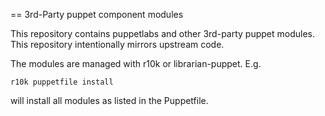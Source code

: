 == 3rd-Party puppet component modules

This repository contains puppetlabs and other 3rd-party puppet modules. This repository intentionally mirrors upstream code.

The modules are managed with r10k or librarian-puppet. E.g.

	r10k puppetfile install

will install all modules as listed in the Puppetfile.
